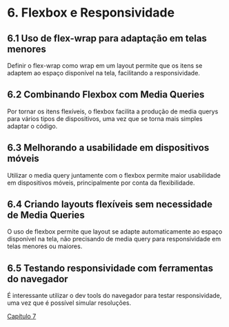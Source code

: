 # 6. Flexbox e Responsividade

## 6.1 Uso de flex-wrap para adaptação em telas menores

Definir o flex-wrap como wrap em um layout permite que os itens se adaptem ao espaço disponível na tela, facilitando a responsividade.

## 6.2 Combinando Flexbox com Media Queries

Por tornar os itens flexíveis, o flexbox facilita a produção de media querys para vários tipos de dispositivos, uma vez que se torna mais simples adaptar o código.

## 6.3 Melhorando a usabilidade em dispositivos móveis

Utilizar o media query juntamente com o flexbox permite maior usabilidade em dispositivos móveis, principalmente por conta da flexibilidade.

## 6.4 Criando layouts flexíveis sem necessidade de Media Queries

O uso de flexbox permite que  layout se adapte automaticamente ao espaço disponível na tela, não precisando de media query para responsividade em telas menores ou maiores.

## 6.5 Testando responsividade com ferramentas do navegador

É interessante utilizar o dev tools do navegador  para testar responsividade, uma vez que é possível simular resoluções.

[Capítulo 7](https://github.com/kevinzancle/AC2_CSS_Flexbox/blob/main/cap7.md)
